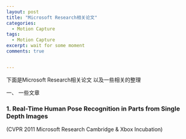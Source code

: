 ```yaml
---
layout: post
title: "Microsoft Research相关论文"
categories:
  - Motion Capture
tags:
  - Motion Capture
excerpt: wait for some moment
comments: true


---
```


下面是Microsoft Research相关论文 以及一些相关的整理

一、 一些文章

### 1. Real-Time Human Pose Recognition in Parts from Single Depth Images

(CVPR 2011    Microsoft Research Cambridge & Xbox Incubation)   








